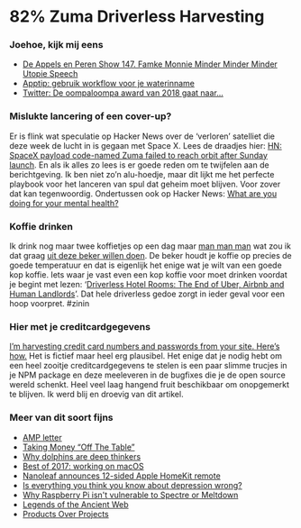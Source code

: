 # 82% Zuma Driverless Harvesting

### Joehoe, kijk mij eens

- [De Appels en Peren Show 147. Famke Monnie Minder Minder Minder Utopie Speech](http://appelsenperenshow.nl/aflevering/2018/1/8/147-famke-monnie-minder-minder-minder-utopie-speech)
- [Apptip: gebruik workflow voor je waterinname](http://apptips.nl/item/workflow-ook-voor-je-gezondheidsdata/)
- [Twitter: De oompaloompa award van 2018 gaat naar…](https://twitter.com/Reinier/status/950650070856323072)


### Mislukte lancering of een cover-up?

Er is flink wat speculatie op Hacker News over de ‘verloren’ satelliet die deze week de lucht in is gegaan met Space X. Lees de draadjes hier: [HN: SpaceX payload code-named Zuma failed to reach orbit after Sunday launch](https://news.ycombinator.com/item?id=16102931). En als ik alles zo lees is er goede reden om te twijfelen aan de berichtgeving. Ik ben niet zo’n alu-hoedje, maar dit lijkt me het perfecte playbook voor het lanceren van spul dat geheim moet blijven. Voor zover dat kan tegenwoordig. Ondertussen ook op Hacker News: [What are you doing for your mental health?](https://news.ycombinator.com/item?id=16089846)


### Koffie drinken

Ik drink nog maar twee koffietjes op een dag maar [man man man](http://man-man-man.nl) wat zou ik dat graag [uit deze beker willen doen](https://www.wired.com/story/ember-ceramic-mug-rants-and-raves/). De beker houdt je koffie op precies de goede temperatuur en dat is eigenlijk het enige wat je wilt van een goede kop koffie. Iets waar je vast even een kop koffie voor moet drinken voordat je begint met lezen: ‘[Driverless Hotel Rooms: The End of Uber, Airbnb and Human Landlords](https://hackernoon.com/driverless-hotel-rooms-the-end-of-uber-airbnb-and-human-landlords-e39f92cf16e1)’. Dat hele driverless gedoe zorgt in ieder geval voor een hoop voorpret. #zinin


### Hier met je creditcardgegevens

[I’m harvesting credit card numbers and passwords from your site. Here’s how.](https://hackernoon.com/im-harvesting-credit-card-numbers-and-passwords-from-your-site-here-s-how-9a8cb347c5b5) Het is fictief maar heel erg plausibel. Het enige dat je nodig hebt om een heel zooitje creditcardgegevens te stelen is een paar slimme trucjes in je NPM package en deze meeleveren in de bugfixes die je de open source wereld schenkt. Heel veel laag hangend fruit beschikbaar om onopgemerkt te blijven. Ik werd blij en droevig van dit artikel.


### Meer van dit soort fijns

- [AMP letter](http://ampletter.org/)
- [Taking Money “Off The Table”](http://avc.com/2018/01/taking-money-off-the-table/)
- [Why dolphins are deep thinkers](https://www.theguardian.com/science/2003/jul/03/research.science)
- [Best of 2017: working on macOS](http://brettterpstra.com/2018/01/08/best-of-2017-working-on-macos/)
- [Nanoleaf announces 12-sided Apple HomeKit remote](https://www.theverge.com/circuitbreaker/2018/1/8/16846896/nanoleaf-remote-12-sided-die-apple-homekit-ces-2018)
- [Is everything you think you know about depression wrong?](https://www.theguardian.com/society/2018/jan/07/is-everything-you-think-you-know-about-depression-wrong-johann-hari-lost-connections)
- [Why Raspberry Pi isn't vulnerable to Spectre or Meltdown](https://www.raspberrypi.org/blog/why-raspberry-pi-isnt-vulnerable-to-spectre-or-meltdown/)
- [Legends of the Ancient Web](http://idlewords.com/talks/ancient_web.htm)
- [Products Over Projects](https://martinfowler.com/articles/products-over-projects.html)
